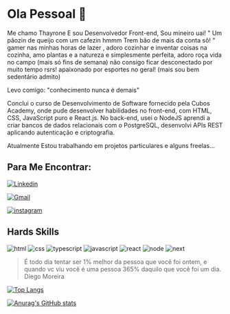 # Ola Pessoal 👋

Me chamo Thayrone E sou Desenvolvedor Front-end, Sou mineiro uai! " Um pãozin de queijo com um cafezin hmmm Trem bão de mais da conta sô! " gamer nas minhas horas de lazer , adoro cozinhar e inventar coisas na cozinha, amo plantas e a natureza e simplesmente perfeita, adoro roça vida no campo (mais só fins de semana) não consigo ficar desconectado por muito tempo rsrs! apaixonado por esportes no geral! (mais sou bem sedentário admito)

Levo comigo: "conhecimento nunca é demais"

Conclui o curso de Desenvolvimento de Software fornecido pela Cubos Academy, onde pude desenvolver habilidades no front-end, com HTML, CSS, JavaScript puro e React.js. No back-end, usei o NodeJS aprendi a criar bancos de dados relacionais com o PostgreSQL, desenvolvi APIs REST aplicando autenticação e criptografia.

Atualmente Estou trabalhando em projetos particulares e alguns freelas...

## Para Me Encontrar:

[![Linkedin](https://img.shields.io/badge/LinkedIn-0077B5?style=for-the-badge&logo=linkedin&logoColor=white)](https://www.linkedin.com/in/thayrone-souza/ )
   

[![Gmail](https://img.shields.io/badge/Gmail-D14836?style=for-the-badge&logo=gmail&logoColor=white)](thaydeveloper26@gmail.com)

[![instagram](https://img.shields.io/badge/Instagram-E4405F?style=for-the-badge&logo=instagram&logoColor=white)](https://www.instagram.com/thayronesouza.n/)

## Hards Skills

![html](https://img.shields.io/badge/HTML5-E34F26?style=for-the-badge&logo=html5&logoColor=white) ![css](https://img.shields.io/badge/CSS3-1572B6?style=for-the-badge&logo=css3&logoColor=white)  ![typescript](https://img.shields.io/badge/TypeScript-007ACC?style=for-the-badge&logo=typescript&logoColor=white) ![javascript](https://img.shields.io/badge/JavaScript-323330?style=for-the-badge&logo=javascript&logoColor=F7DF1E) ![react](https://img.shields.io/badge/React-20232A?style=for-the-badge&logo=react&logoColor=61DAFB)  ![node](https://img.shields.io/badge/Node.js-339933?style=for-the-badge&logo=nodedotjs&logoColor=white) ![next](https://img.shields.io/badge/next.js-000000?style=for-the-badge&logo=nextdotjs&logoColor=white)


> É todo dia tentar ser 1% melhor da pessoa que você foi ontem, e quando vc viu você é uma pessoa 365% daquilo que você foi um dia. Diego Moreira


[![Top Langs](https://github-readme-stats.vercel.app/api/top-langs/?username=thayDeveloper&langs_count=8)](https://github.com/thayDeveloper)

[![Anurag's GitHub stats](https://github-readme-stats.vercel.app/api?username=thayDeveloper&show_icons=true&theme=radical)](https://github.com/thayDeveloper)
